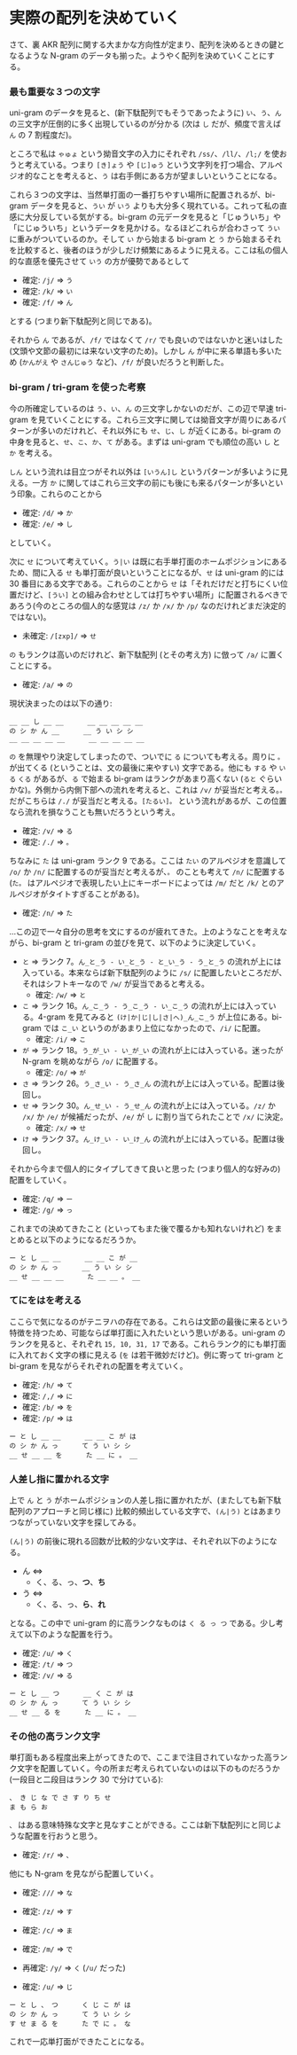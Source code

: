 # 実際の配列を決めていく

さて、裏 AKR 配列に関する大まかな方向性が定まり、配列を決めるときの鍵となるような N-gram のデータも揃った。ようやく配列を決めていくことにする。

### 最も重要な３つの文字

uni-gram のデータを見ると、(新下駄配列でもそうであったように) `い`、`う`、`ん` の三文字が圧倒的に多く出現しているのが分かる (次は `し` だが、頻度で言えば `ん` の 7 割程度だ)。

ところで私は `ゃゅょ` という拗音文字の入力にそれぞれ `/ss/`、`/ll/`、`/l;/` を使おうと考えている。つまり `[き]ょう` や `[じ]ゅう` という文字列を打つ場合、アルペジオ的なことを考えると、`う` は右手側にある方が望ましいということになる。

これら３つの文字は、当然単打面の一番打ちやすい場所に配置されるが、bi-gram データを見ると、`うい` が `いう` よりも大分多く現れている。これって私の直感に大分反している気がする。bi-gram の元データを見ると「じゅういち」や「にじゅういち」というデータを見かける。なるほどこれらが合わさって `うい` に重みがついているのか。そして `い` から始まる bi-gram と `う` から始まるそれを比較すると、後者のほうが少しだけ頻繁にあるように見える。ここは私の個人的な直感を優先させて `いう` の方が優勢であるとして

* 確定: `/j/` => `う`
* 確定: `/k/` => `い`
* 確定: `/f/` => `ん`

とする (つまり新下駄配列と同じである)。

それから `ん` であるが、`/f/` ではなくて `/r/` でも良いのではないかと迷いはした (文頭や文節の最初には来ない文字のため)。しかし `ん` が中に来る単語も多いため (`かんがえ` や `さんじゅう` など)、`/f/` が良いだろうと判断した。

### bi-gram / tri-gram を使った考察

今の所確定しているのは `う`、`い`、`ん` の三文字しかないのだが、この辺で早速 tri-gram を見ていくことにする。これら三文字に関しては拗音文字が周りにあるパターンが多いのだけれど、それ以外にも `せ`、`じ`、`し` が近くにある。bi-gram の中身を見ると、`せ`、`こ`、`か`、`て` がある。まずは uni-gram でも順位の高い `し` と `か` を考える。

`しん` という流れは目立つがそれ以外は `[いうん]し` というパターンが多いように見える。一方 `か` に関してはこれら三文字の前にも後にも来るパターンが多いという印象。これらのことから

* 確定: `/d/` => `か`
* 確定: `/e/` => `し`

としていく。

次に `せ` について考えていく。`う|い` は既に右手単打面のホームポジションにあるため、間に入る `せ` も単打面が良いということになるが、`せ` は uni-gram 的には 30 番目にある文字である。これらのことから `せ` は「それだけだと打ちにくい位置だけど、`[うい]` との組み合わせとしては打ちやすい場所」に配置されるべきであろう(今のところの個人的な感覚は `/z/` か `/x/` か `/p/` なのだけれどまだ決定的ではない)。

* 未確定: `/[zxp]/` => `せ`

`の` もランクは高いのだけれど、新下駄配列 (とその考え方) に倣って `/a/` に置くことにする。

* 確定: `/a/` => `の`

現状決まったのは以下の通り:

```
__ __ し __ __      __ __ __ __ __
の シ か ん __      __ う い シ シ
__ __ __ __ __      __ __ __ __ __
```

`の` を無理やり決定してしまったので、ついでに `る` についても考える。周りに `。` が出てくる (ということは、文の最後に来やすい) 文字である。他にも `する` や `いる` `くる` があるが、`る` で始まる bi-gram はランクがあまり高くない (`ると` ぐらいかな)。外側から内側下部への流れを考えると、これは `/v/` が妥当だと考える。`。` だがこちらは `/./` が妥当だと考える。`[たるい]。` という流れがあるが、この位置なら流れを損なうことも無いだろうという考え。

* 確定: `/v/` => `る`
* 確定: `/./` => `。`

ちなみに `た` は uni-gram ランク 9 である。ここは `たい` のアルペジオを意識して `/o/` か `/n/` に配置するのが妥当だと考えるが、`。` のことも考えて `/n/` に配置する (`た。` はアルペジオで表現したい上にキーボードによっては `/m/` だと `/k/` とのアルペジオがタイトすぎることがある)。

* 確定: `/n/` => `た`

...この辺で一々自分の思考を文にするのが疲れてきた。上のようなことを考えながら、bi-gram と tri-gram の並びを見て、以下のように決定していく。

* `と` => ランク 7。`ん_と_う - い_と_う - と_い_う - う_と_う` の流れが上には入っている。本来ならば新下駄配列のように `/s/` に配置したいところだが、それはシフトキーなので `/w/` が妥当であると考える。
    * 確定: `/w/` => `と`
* `こ` => ランク 16。`ん_こ_う - う_こ_う - い_こ_う` の流れが上には入っている。4-gram を見てみると `(け|か|じ|し|さ|へ)_ん_こ_う` が上位にある。bi-gram では `こ_い` というのがあまり上位になかったので、`/i/` に配置。
    * 確定: `/i/` => `こ`
* `が` => ランク 18。`う_が_い - い_が_い` の流れが上には入っている。迷ったが N-gram を眺めながら `/o/` に配置する。
    * 確定: `/o/` => `が`
* `さ` => ランク 26。`う_さ_い - う_さ_ん` の流れが上には入っている。配置は後回し。
* `せ` => ランク 30。`ん_せ_い - う_せ_ん` の流れが上には入っている。`/z/` か `/x/` か `/e/` が候補だったが、`/e/` が `し` に割り当てられたことで `/x/` に決定。
    * 確定: `/x/` => `せ`
* `け` => ランク 37。`ん_け_い - い_け_ん` の流れが上には入っている。配置は後回し。


それから今まで個人的にタイプしてきて良いと思った (つまり個人的な好みの) 配置をしていく。

* 確定: `/q/` => `ー`
* 確定: `/g/` => `っ`

これまでの決めてきたこと (といってもまた後で覆るかも知れないけれど) をまとめると以下のようになるだろうか。

```
ー と し __ __      __ __ こ が __
の シ か ん っ      __ う い シ シ
__ せ __ __ __      た __ __ 。 __
```

### てにをはを考える

ここらで気になるのがテニヲハの存在である。これらは文節の最後に来るという特徴を持つため、可能ならば単打面に入れたいという思いがある。uni-gram のランクを見ると、それぞれ `15, 10, 31, 17` である。これらランク的にも単打面に入れておく文字の様に見える (`を` は若干微妙だけど)。例に寄って tri-gram と bi-gram を見ながらそれぞれの配置を考えていく。

* 確定: `/h/` => `て`
* 確定: `/,/` => `に`
* 確定: `/b/` => `を`
* 確定: `/p/` => `は`

```
ー と し __ __      __ __ こ が は
の シ か ん っ      て う い シ シ
__ せ __ __ を      た __ に 。 __
```


### 人差し指に置かれる文字

上で `ん` と `う` がホームポジションの人差し指に置かれたが、(またしても新下駄配列のアプローチと同じ様に) 比較的頻出している文字で、`(ん|う)` とはあまりつながっていない文字を探してみる。

`(ん|う)` の前後に現れる回数が比較的少ない文字は、それぞれ以下のようになる。

* ん <=>
    * く、る、っ、**つ**、**ち**
* う <=>
    * く、る、っ、**ら**、**れ**

となる。この中で uni-gram 的に高ランクなものは `く る っ つ` である。少し考えて以下のような配置を行う。

* 確定: `/u/` => `く`
* 確定: `/t/` => `つ`
* 確定: `/v/` => `る`

```
ー と し __ つ      __ く こ が は
の シ か ん っ      て う い シ シ
__ せ __ る を      た __ に 。 __
```

### その他の高ランク文字

単打面もある程度出来上がってきたので、ここまで注目されていなかった高ランク文字を配置していく。今の所まだ考えられていないのは以下のものだろうか (一段目と二段目はランク 30 で分けている):

```
、 き じ な で さ す り ち せ
ま も ら お
```

`、` はある意味特殊な文字と見なすことができる。ここは新下駄配列にと同じような配置を行おうと思う。

* 確定: `/r/` => `、`

他にも N-gram を見ながら配置していく。

* 確定: `///` => `な`
* 確定: `/z/` => `す`
* 確定: `/c/` => `ま`
* 確定: `/m/` => `で`

* 再確定: `/y/` => `く` (`/u/` だった)
* 確定: `/u/` => `じ`

```
ー と し 、 つ      く じ こ が は
の シ か ん っ      て う い シ シ
す せ ま る を      た で に 。 な
```

これで一応単打面ができたことになる。


